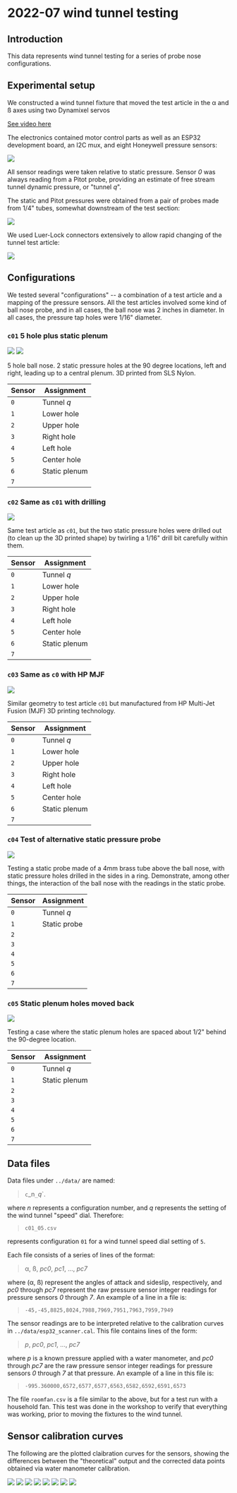 # 2022-07 wind tunnel testing

## Introduction

This data represents wind tunnel testing for a series of probe nose configurations.

## Experimental setup

We constructed a wind tunnel fixture that moved the test article in the α and ß axes using two Dynamixel servos

[See video here](https://photos.app.goo.gl/kQPpuJsDNRqsAYsL6)

The electronics contained motor control parts as well as an ESP32 development board, an I2C mux, and eight Honeywell pressure sensors:

![](electronics.jpg)

All sensor readings were taken relative to static pressure. Sensor _0_ was always reading from a Pitot probe, providing an estimate of free stream tunnel dynamic pressure, or "tunnel _q_".

The static and Pitot pressures were obtained from a pair of probes made from 1/4" tubes, somewhat downstream of the test section:

![](static_dynamic.jpg)

We used Luer-Lock connectors extensively to allow rapid changing of the tunnel test article:

![](luer-lock.jpg)

## Configurations

We tested several "configurations" -- a combination of a test article and a mapping of the pressure sensors. All the test articles involved some kind of ball nose probe, and in all cases, the ball nose was 2 inches in diameter. In all cases, the pressure tap holes were 1/16" diameter.

### `c01` 5 hole plus static plenum

![](c01_1.jpg)
![](c01_2.jpg)

5 hole ball nose. 2 static pressure holes at the 90 degree locations, left and right, leading up to a central plenum. 3D printed from SLS Nylon.

| Sensor | Assignment    |
| ------ | ------------- |
| `0`    | Tunnel _q_    |
| `1`    | Lower hole    |
| `2`    | Upper hole    |
| `3`    | Right hole    |
| `4`    | Left hole     |
| `5`    | Center hole   |
| `6`    | Static plenum |
| `7`    |               |

### `c02` Same as `c01` with drilling

![](c02_1.jpg)

Same test article as `c01`, but the two static pressure holes were drilled out (to clean up the 3D printed shape) by twirling a 1/16" drill bit carefully within them.

| Sensor | Assignment    |
| ------ | ------------- |
| `0`    | Tunnel _q_    |
| `1`    | Lower hole    |
| `2`    | Upper hole    |
| `3`    | Right hole    |
| `4`    | Left hole     |
| `5`    | Center hole   |
| `6`    | Static plenum |
| `7`    |               |

### `c03` Same as `c0` with HP MJF

![](c03_1.jpg)

Similar geometry to test article `c01` but manufactured from HP Multi-Jet Fusion (MJF) 3D printing technology.

| Sensor | Assignment    |
| ------ | ------------- |
| `0`    | Tunnel _q_    |
| `1`    | Lower hole    |
| `2`    | Upper hole    |
| `3`    | Right hole    |
| `4`    | Left hole     |
| `5`    | Center hole   |
| `6`    | Static plenum |
| `7`    |               |

### `c04` Test of alternative static pressure probe

![](c04_1.jpg)

Testing a static probe made of a 4mm brass tube above the ball nose, with static pressure holes drilled in the sides in a ring. Demonstrate, among other things, the interaction of the ball nose with the readings in the static probe.

| Sensor | Assignment   |
| ------ | ------------ |
| `0`    | Tunnel _q_   |
| `1`    | Static probe |
| `2`    |              |
| `3`    |              |
| `4`    |              |
| `5`    |              |
| `6`    |              |
| `7`    |              |

### `c05` Static plenum holes moved back

![](c05_1.jpg)

Testing a case where the static plenum holes are spaced about 1/2" behind the 90-degree location.

| Sensor | Assignment    |
| ------ | ------------- |
| `0`    | Tunnel _q_    |
| `1`    | Static plenum |
| `2`    |               |
| `3`    |               |
| `4`    |               |
| `5`    |               |
| `6`    |               |
| `7`    |               |

## Data files

Data files under `../data/` are named:

> `c`_n`_`_q_`.

where _n_ represents a configuration number, and _q_ represents the setting of the wind tunnel "speed" dial. Therefore:

> `c01_05.csv`

represents configuration `01` for a wind tunnel speed dial setting of `5`.

Each file consists of a series of lines of the format:

> α, ß, _pc0_, _pc1_, ..., _pc7_

where (α, ß) represent the angles of attack and sideslip, respectively, and _pc0_ through _pc7_ represent the raw pressure sensor integer readings for pressure sensors _0_ through _7_. An example of a line in a file is:

> `-45,-45,8825,8024,7988,7969,7951,7963,7959,7949`

The sensor readings are to be interpreted relative to the calibration curves in `../data/esp32_scanner.cal`. This file contains lines of the form:

> _p_, _pc0_, _pc1_, ..., _pc7_

where _p_ is a known pressure applied with a water manometer, and _pc0_ through _pc7_ are the raw pressure sensor integer readings for pressure sensors _0_ through _7_ at that pressure. An example of a line in this file is:

> `-995.360000,6572,6577,6577,6563,6582,6592,6591,6573`

The file `roomfan.csv` is a file similar to the above, but for a test run with a household fan. This test was done in the workshop to verify that everything was working, prior to moving the fixtures to the wind tunnel.

## Sensor calibration curves

The following are the plotted claibration curves for the sensors, showing the differences between the "theoretical" output and the corrected data points obtained via water manometer calibration.

![](./esp32_scanner.cal_plot_0.png)
![](./esp32_scanner.cal_plot_1.png)
![](./esp32_scanner.cal_plot_2.png)
![](./esp32_scanner.cal_plot_3.png)
![](./esp32_scanner.cal_plot_4.png)
![](./esp32_scanner.cal_plot_5.png)
![](./esp32_scanner.cal_plot_6.png)
![](./esp32_scanner.cal_plot_7.png)
